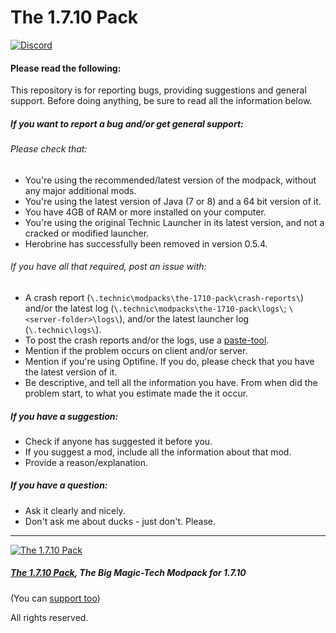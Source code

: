 The 1.7.10 Pack
===============
[![Discord](https://discordapp.com/api/guilds/96554564429299712/widget.png)](https://discord.gg/0XRCFkHskZH0DA3Q)
#### Please read the following:

This repository is for reporting bugs, providing suggestions and general support.
Before doing anything, be sure to read all the information below.

##### If you want to report a bug and/or get general support:
###### Please check that:
- You're using the recommended/latest version of the modpack, without any major additional mods.
- You're using the latest version of Java (7 or 8) and a 64 bit version of it.
- You have 4GB of RAM or more installed on your computer.
- You're using the original Technic Launcher in its latest version, and not a cracked or modified launcher.
- Herobrine has successfully been removed in version 0.5.4.

###### If you have all that required, post an issue with:
- A crash report (`\.technic\modpacks\the-1710-pack\crash-reports\`) and/or the latest log (`\.technic\modpacks\the-1710-pack\logs\`; `\<server-folder>\logs\`), and/or the latest launcher log (`\.technic\logs\`).
- To post the crash reports and/or the logs, use a [paste-tool](http://paste.ubuntu.com).
- Mention if the problem occurs on client and/or server.
- Mention if you're using Optifine. If you do, please check that you have the latest version of it.
- Be descriptive, and tell all the information you have. From when did the problem start, to what you estimate made the it occur.
 
##### If you have a suggestion:
- Check if anyone has suggested it before you.
- If you suggest a mod, include all the information about that mod.
- Provide a reason/explanation.

##### If you have a question:
- Ask it clearly and nicely.
- Don't ask me about ducks - just don't. Please.
---
[![The 1.7.10 Pack](http://i.imgur.com/SpfYnnB.png)](http://the-1710-pack.com)
##### [The 1.7.10 Pack](http://the-1710-pack.com/), The Big Magic-Tech Modpack for 1.7.10
(You can [support too](http://bit.ly/The-1-7-10-Pack-Donation))

All rights reserved.
